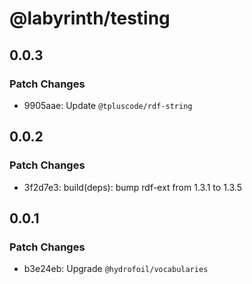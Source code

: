 # @labyrinth/testing

## 0.0.3

### Patch Changes

- 9905aae: Update `@tpluscode/rdf-string`

## 0.0.2

### Patch Changes

- 3f2d7e3: build(deps): bump rdf-ext from 1.3.1 to 1.3.5

## 0.0.1

### Patch Changes

- b3e24eb: Upgrade `@hydrofoil/vocabularies`
